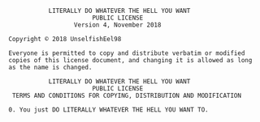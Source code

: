                LITERALLY DO WHATEVER THE HELL YOU WANT
                           PUBLIC LICENSE
                      Version 4, November 2018
     
    Copyright © 2018 UnselfishEel98
    
    Everyone is permitted to copy and distribute verbatim or modified
    copies of this license document, and changing it is allowed as long
    as the name is changed.
    
               LITERALLY DO WHATEVER THE HELL YOU WANT 
                           PUBLIC LICENSE
     TERMS AND CONDITIONS FOR COPYING, DISTRIBUTION AND MODIFICATION
    
    0. You just DO LITERALLY WHATEVER THE HELL YOU WANT TO.
